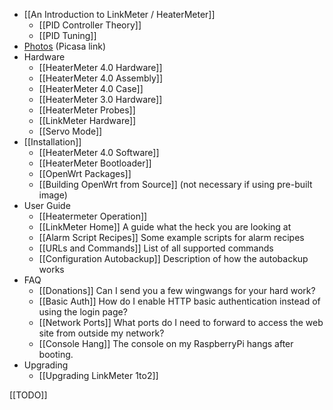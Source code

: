 * [[An Introduction to LinkMeter / HeaterMeter]]
    * [[PID Controller Theory]]
    * [[PID Tuning]]
* [Photos](https://picasaweb.google.com/capnbry/HeaterMeter) (Picasa link)
* Hardware
    * [[HeaterMeter 4.0 Hardware]]
    * [[HeaterMeter 4.0 Assembly]]
    * [[HeaterMeter 4.0 Case]]
    * [[HeaterMeter 3.0 Hardware]]
    * [[HeaterMeter Probes]]
    * [[LinkMeter Hardware]] 
    * [[Servo Mode]]
* [[Installation]]
    * [[HeaterMeter 4.0 Software]]
    * [[HeaterMeter Bootloader]]
    * [[OpenWrt Packages]]
    * [[Building OpenWrt from Source]] (not necessary if using pre-built image)
* User Guide
    * [[Heatermeter Operation]]
    * [[LinkMeter Home]] A guide what the heck you are looking at
    * [[Alarm Script Recipes]] Some example scripts for alarm recipes
    * [[URLs and Commands]] List of all supported commands
    * [[Configuration Autobackup]] Description of how the autobackup works
* FAQ
    * [[Donations]] Can I send you a few wingwangs for your hard work?
    * [[Basic Auth]] How do I enable HTTP basic authentication instead of using the login page?
    * [[Network Ports]] What ports do I need to forward to access the web site from outside my network?
    * [[Console Hang]] The console on my RaspberryPi hangs after booting.
* Upgrading
    * [[Upgrading LinkMeter 1to2]]

[[TODO]]